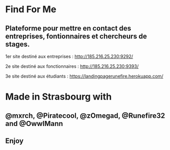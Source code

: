 # Find For Me

## Plateforme pour mettre en contact des entreprises, fontionnaires et chercheurs de stages.

1er site destiné aux entreprises :
http://185.216.25.230:9292/


2e site destiné aux fonctionnaires :
http://185.216.25.230:9393/

3e site destiné aux étudiants :
https://landingpagerunefire.herokuapp.com/


# Made in Strasbourg with 
## @mxrch, @Piratecool, @zOmegad, @Runefire32 and @OwwlMann
## Enjoy 
